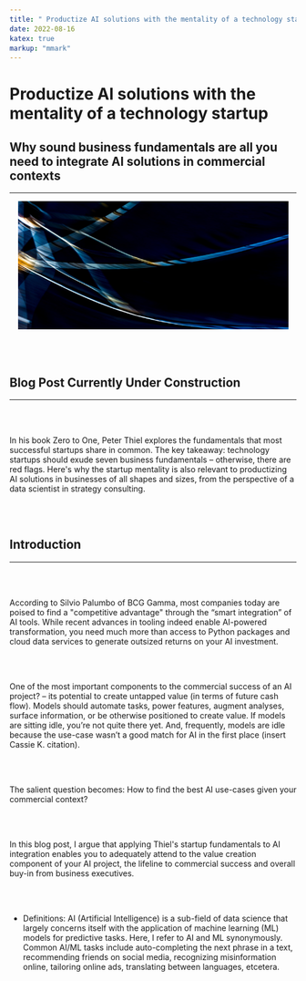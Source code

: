 ```yaml
---
title: " Productize AI solutions with the mentality of a technology startup."
date: 2022-08-16
katex: true
markup: "mmark"
---
```

# Productize AI solutions with the mentality of a technology startup

## Why sound business fundamentals are all you need to integrate AI solutions in commercial contexts
---

<p align="center"> <img src="/posts/blog_AI_image.jpeg"/ width = "475" height = "225"> </p>

<br><br>

## Blog Post Currently Under Construction 

---

<br><br>

In his book Zero to One, Peter Thiel explores the fundamentals that most successful startups share in common. The key takeaway: technology startups should exude seven business fundamentals – otherwise, there are red flags. Here's why the startup mentality is also relevant to productizing AI solutions in businesses of all shapes and sizes, from the perspective of a data scientist in strategy consulting.

<br><br>

## Introduction
---

<br><br>

According to Silvio Palumbo of BCG Gamma, most companies today are poised to find a "competitive advantage" through the “smart integration” of AI tools. While recent advances in tooling indeed enable AI-powered transformation, you need much more than access to Python packages and cloud data services to generate outsized returns on your AI investment.  

<br><br>


One of the most important components to the commercial success of an AI project? – its potential to create untapped value (in terms of future cash flow). Models should automate tasks, power features, augment analyses, surface information, or be otherwise positioned to create value. If models are sitting idle, you’re not quite there yet. And, frequently, models are idle because the use-case wasn’t a good match for AI in the first place (insert Cassie K. citation). 

<br><br>

The salient question becomes: How to find the best AI use-cases given your commercial context? 

<br><br>

In this blog post, I argue that applying Thiel's startup fundamentals to AI integration enables you to adequately attend to the value creation component of your AI project, the lifeline to commercial success and overall buy-in from business executives.

<br><br>

* Definitions: AI (Artificial Intelligence) is a sub-field of data science that largely concerns itself with the application of machine learning (ML) models for predictive tasks. Here, I refer to AI and ML synonymously. Common AI/ML tasks include auto-completing the next phrase in a text, recommending friends on social media, recognizing misinformation online, tailoring online ads, translating between languages, etcetera.

